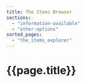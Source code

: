 ```yaml
---
title: The Items Browser
sections:
  - "information-available"
  - "other-options"
sorted_pages:
  - "the_items_explorer"
---
```

# {{page.title}}
